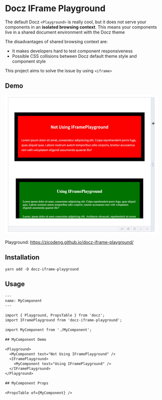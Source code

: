 # Docz IFrame Playground

The default Docz `<Playground>` is really cool, but it does not serve your components in an **isolated browsing context**. This means your components live in a shared document environment with the Docz theme

The disadvantages of shared browsing context are:

- It makes developers hard to test component responsiveness
- Possible CSS collisions between Docz default theme style and component style

This project aims to solve the issue by using `<iframe>`

## Demo

<img src="demo.gif" width="600">

Playground: https://zicodeng.github.io/docz-iframe-playground/

## Installation

```shell
yarn add -D docz-iframe-playground
```

## Usage

```mdx
---
name: MyComponent
---

import { Playground, PropsTable } from 'docz';
import IFramePlayground from 'docz-iframe-playground';

import MyComponent from './MyComponent';

## MyComponent Demo

<Playground>
  <MyComponent text="Not Using IFramePlayground" />
  <IFramePlayground>
    <MyComponent text="Using IFramePlayground" />
  </IFramePlayground>
</Playground>

## MyComponent Props

<PropsTable of={MyComponent} />

```
